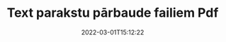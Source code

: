 ---
############################# Static ############################
layout: "auto-gen-signature"
date: 2022-03-01T15:12:22
draft: false
operation: Verify
signaturetype: Text
fileformat: Pdf
productName: Java
lang: lv
productCode: java
otherformats: pdf doc docx docm dot dotm dotx odt ott rtf xls xlsx xlsm xlsb csv ods ots xltx xltm ppt pptx pps ppsx odp otp potx potm pptm ppsm
breadcrumb: Put Text signature on Pdf for Java

############################# Head ############################
head_title: "Text parakstu pārbaude failiem Pdf, izmantojot Java"
head_description: "Izmantojiet tikai dažas Java koda rindiņas, lai pārbaudītu Pdf dokumentus un to Text parakstus."

############################# Header ############################
title: "Text parakstu pārbaude failiem Pdf"
description: "Java API nodrošina iespēju pārbaudīt Text parakstus Pdf dokumentos. E-parakstu pārbaude jūsu Pdf dokumentos var tikt veikta ātri un vienkārši."
bg_image: "https://cms.admin.containerize.com/templates/aspose/App_Themes/V3/images/bg/header1.png"
bg_overlay: false
button:
    enable: true

############################# SubMenu ############################
submenu:
    enable: true

    left:
        img_alt: "GroupDocs.Signature for Java"
        image: "https://cms.admin.containerize.com/templates/groupdocs/images/product-logos/90x90-noborder/groupdocs-signature-java.png"
        product: "GroupDocs.Signature"
        platform: "Java"



############################# About ############################
about:
    enable: true
    title: "Atklājiet jaunas GroupDocs.Signature for Java API funkcijas"
    content: |
        [GroupDocs.Signature for Java](https://products.groupdocs.com/signature/java/) API nodrošina plašu veidu klāstu, kā apstrādāt daudzu formātu dokumentus, izmantojot elektroniskos parakstus. Tiek atbalstīti daudzi digitālo parakstu veidi, piemēram, teksti, attēli, digitālie sertifikāti, svītrkodi, QR kodi, zīmogi vai metadati. Klienti var pievienot, noņemt, rediģēt, apstiprināt vai meklēt ciparparakstus PDF failos, MS Word dokumentos, MS Excel darbgrāmatās, MS PowerPoint prezentācijās, Adobe Photoshop failos un dažādos attēlu formātos. Ir pieejams pārsteidzošs papildu funkciju un iestatījumu skaits.
    

############################# Steps ############################
steps:
    enable: true
    title_left: "Kā pārbaudīt Text parakstus savā Pdf dokumentā"
    content_left: |
        [GroupDocs.Signature for Java](https://products.groupdocs.com/signature/java/) ietver tādas noderīgas funkcijas kā Text parakstu pārbaude, kas ievietoti Pdf dokumentos. Izmantojiet šo iespēju, neieviešot papildu kodu.
        
        * Pirmkārt, izveidojiet paraksta klasi, kas nodrošina kā konstruktora parametra ceļu uz dokumentu, kuru paredzēts pārbaudīt.
        * Otrkārt, izveidojiet jaunu VerifyOptions objektu un iestatiet visus nepieciešamos rekvizītus.
        * Visbeidzot, izsauciet Signature objekta Verify metodi, kas nodod VerifyOptions instanci.
        * Pēc tam apstrādājiet pārbaudes rezultātus.

    title_right: "Sistēmas prasības"
    content_right: |
        GroupDocs.Signature for Java tiek atbalstīti visās lielākajās platformās un operētājsistēmās. Pirms tālāk norādītā koda izpildes, lūdzu, pārliecinieties, vai jūsu sistēmā ir instalēti šādi priekšnosacījumi.

        * Operētājsistēmas: Microsoft Windows, Linux, MacOS
        * Izstrādes vides: NetBeans, Intellij IDEA, Eclipse, etc.
        * Java runtime: J2SE 6.0 and above
        * Lejupielādējiet jaunāko GroupDocs.Signature for Java versiju no [Maven](https://repository.groupdocs.com/webapp/#/artifacts/browse/tree/General/repo/com/groupdocs/groupdocs-signature)
         
    code: |
        ```java    
                
        // Set up input Pdf file
        String filePath = "input.pdf";

        // Instantiate Signature for input file
        Signature signature = new Signature(filePath);

        //Provide verification options
        TextVerifyOptions options = new TextVerifyOptions();

        // Process all pages
        options.setAllPages(true);
        // specify text match type
        options.setMatchType(TextMatchType.Exact);
        // specify text pattern to search
        options.setText("Very important signature");
                            
        // Verify document signatures
        VerificationResult result = signature.verify(options);

        //process result
        if (result.isValid())
        {
            //..
        }

        ```

############################# Demos ############################
demos:
    enable: true
    title: "Parakstīšana ar Text parakstiem tiešraidē"
    content: |
       Pievienojiet dažādus elektroniskos parakstus failam Pdf tūlīt, apmeklējot vietni [GroupDocs.Signature App](https://products.groupdocs.app/signature/family).          

############################# More Formats ############################
more_formats:
    enable: true
    title: "Pārbaudiet citus Text parakstus, izmantojot Java"
    content: |
        "Dažādos dokumentos ievietoto elektronisko parakstu pārbaude. Pārbaudiet parakstu kvalitāti populārajos failu formātos, kā norādīts tālāk."
    format: 
       
       
back_to_top:
    enable: true
---